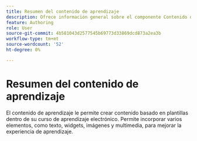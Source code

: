 ```yaml
---
title: Resumen del contenido de aprendizaje
description: Ofrece información general sobre el componente Contenido de aprendizaje en el contenido de aprendizaje y formación
feature: Authoring
role: User
source-git-commit: 4b581043d2577545b69773d33869dcd873a2ea3b
workflow-type: tm+mt
source-wordcount: '52'
ht-degree: 0%

---
```


# Resumen del contenido de aprendizaje

El contenido de aprendizaje le permite crear contenido basado en plantillas dentro de su curso de aprendizaje electrónico. Permite incorporar varios elementos, como texto, widgets, imágenes y multimedia, para mejorar la experiencia de aprendizaje.





